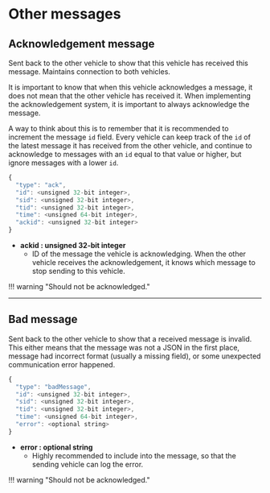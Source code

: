 # Other messages

## Acknowledgement message

Sent back to the other vehicle to show that this vehicle has received this message. Maintains
connection to both vehicles.

It is important to know that when this vehicle acknowledges a message, it does not mean that the
other vehicle has received it. When implementing the acknowledgement system, it is important to
always acknowledge the message.

A way to think about this is to remember that it is recommended to increment the message `id` field.
Every vehicle can keep track of the `id` of the latest message it has received from the other
vehicle, and continue to acknowledge to messages with an `id` equal to that value or higher, but
ignore messages with a lower `id`.

```javascript
{
  "type": "ack",
  "id": <unsigned 32-bit integer>,
  "sid": <unsigned 32-bit integer>,
  "tid": <unsigned 32-bit integer>,
  "time": <unsigned 64-bit integer>,
  "ackid": <unsigned 32-bit integer>
}
```

  - **ackid : unsigned 32-bit integer**
      - ID of the message the vehicle is acknowledging. When the other vehicle receives the
      acknowledgement, it knows which message to stop sending to this vehicle.

!!! warning "Should not be acknowledged."

----------------------------------------------------------------------------------------------------

## Bad message

Sent back to the other vehicle to show that a received message is invalid. This either means that
the message was not a JSON in the first place, message had incorrect format (usually a missing
field), or some unexpected communication error happened.

```javascript
{
  "type": "badMessage",
  "id": <unsigned 32-bit integer>,
  "sid": <unsigned 32-bit integer>,
  "tid": <unsigned 32-bit integer>,
  "time": <unsigned 64-bit integer>,
  "error": <optional string>
}
```

  - **error : optional string**
      - Highly recommended to include into the message, so that the sending vehicle can log the
      error.

!!! warning "Should not be acknowledged."
